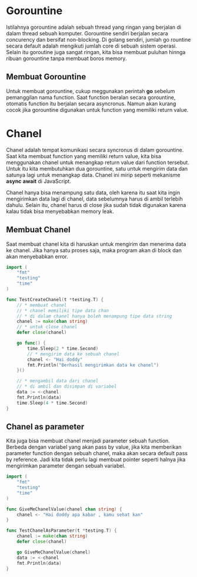 # Gorountine

Istilahnya gorountine adalah sebuah thread yang ringan yang berjalan di dalam thread sebuah komputer. Gorountine sendiri berjalan secara concurency dan bersifat non-blocking. Di golang sendiri, jumlah go rountine secara default adalah mengikuti jumlah core di sebuah sistem operasi. Selain itu goroutine juga sangat ringan, kita bisa membuat puluhan hinnga ribuan gorountine tanpa membuat boros memory.

## Membuat Gorountine

Untuk membuat gorountine, cukup meggunakan perintah **go** sebelum pemanggilan nama function. Saat function beralan secara gorountine, otomatis function itu berjalan secara asyncronus. Namun akan kurang cocok jika gorountine digunakan untuk function yang memiliki return value.

# Chanel

Chanel adalah tempat komunikasi secara syncronus di dalam gorountine. Saat kita membuat function yang memiliki return value, kita bisa menggunakan chanel untuk menangkap return value dari function tersebut. Untuk itu kita membutuhkan dua gorountine, satu untuk mengirim data dan satunya lagi untuk menangkap data. Chanel ini mirip seperti mekanisme **async** **await** di JavaScript.

Chanel hanya bisa menampung satu data, oleh karena itu saat kita ingin mengirimkan data lagi di chanel, data sebelumnya harus di ambil terlebih dahulu. Selain itu, chanel harus di close jika sudah tidak digunakan karena kalau tidak bisa menyebabkan memory leak.

## Membuat Chanel

Saat membuat chanel kita di haruskan untuk mengirim dan menerima data ke chanel. Jika hanya satu proses saja, maka program akan di block dan akan menyebabkan error.

```go
import (
	"fmt"
	"testing"
	"time"
)

func TestCreateChanel(t *testing.T) {
	// * membuat chanel
	// * chanel memiliki tipe data chan
	// * di dalam chanel hanya boleh menampung tipe data string
	chanel := make(chan string)
	// * untuk close chanel
	defer close(chanel)

	go func() {
		time.Sleep(2 * time.Second)
		// * mengirim data ke sebuah chanel
		chanel <- "Hai doddy"
		fmt.Println("Berhasil mengirimkan data ke chanel")
	}()

	// * mengambil data dari chanel
	// * di ambil dan disimpan di variabel
	data := <-chanel
	fmt.Println(data)
	time.Sleep(4 * time.Second)
}
```

## Chanel as parameter

Kita juga bisa membuat chanel menjadi parameter sebuah function. Berbeda dengan variabel yang akan pass by value, jika kita memberikan parameter function dengan sebuah chanel, maka akan secara default pass by reference. Jadi kita tidak perlu lagi membuat pointer seperti halnya jika mengirimkan parameter dengan sebuah variabel.
```go
import (
	"fmt"
	"testing"
	"time"
)

func GiveMeChanelValue(chanel chan string) {
	chanel <- "Hai doddy apa kabar , kamu sehat kan"
}

func TestChanelAsParameter(t *testing.T) {
	chanel := make(chan string)
	defer close(chanel)

	go GiveMeChanelValue(chanel)
	data := <-chanel
	fmt.Println(data)
}
```

